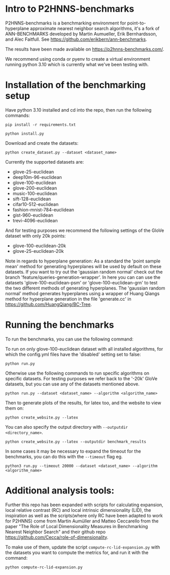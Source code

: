 Intro to P2HNNS-benchmarks
==============================
P2HNNS-benchmarks is a benchmarking environment for point-to-hyperplane approximate nearest neighbor search algorithms, it's a fork of ANN-BENCHMARKS developed by Martin Aumueller, Erik Bernhardsson, and Alec Faitfull. See https://github.com/erikbern/ann-benchmarks.

The results have been made available on https://p2hnns-benchmarks.com/.


We recommend using conda or pyenv to create a virtual environment running python 3.10 which is currently what we've been testing with.

Installation of the benchmarking setup
==============================

Have python 3.10 installed and cd into the repo, then run the following commands:

```
pip install -r requirements.txt
````

```
python install.py
``` 

Download and create the datasets:
```
python create_dataset.py --dataset <dataset_name>
```

Currently the supported datasets are:
- glove-25-euclidean
- deep10m-96-euclidean
- glove-100-euclidean 
- glove-200-euclidean 
- music-100-euclidean 
- sift-128-euclidean 
- cifar10-512-euclidean 
- fashion-mnist-784-euclidean
- gist-960-euclidean 
- trevi-4096-euclidean

And for testing purposes we recommend the following settings of the GloVe dataset with only 20k points:
- glove-100-euclidean-20k
- glove-25-euclidean-20k

Note in regards to hyperplane generation:
As a standard the 'point sample mean' method for generating hyperplanes will be used by default on these datasets. If you want to try out the 'gaussian random normal' check out the branch 'feature/queries-generation-wrapper'. In here you can can use the datasets 'glove-100-euclidean-psm' or 'glove-100-euclidean-grn' to test the two different methods of generating hyperplanes. The 'gaussian random normal' method generates hyperplanes using a wrapper of Huang Qiangs method for hyperplane generation in the file 'generate.cc' in https://github.com/HuangQiang/BC-Tree.

Running the benchmarks
==============================
To run the benchmarks, you can use the following command:

To run on only glove-100-euclidean dataset with all installed algorithms, for which the config.yml files have the 'disabled' setting set to false:
```
python run.py
```

Otherwise use the following commands to run specific algorithms on specific datasets. For testing purposes we refer back to the '-20k' GloVe datasets, but you can use any of the datasets mentioned above.
```
python run.py --dataset <dataset_name> --algorithm <algorithm_name>
````

Then to generate plots of the results, for latex too, and the website to view them on:
```
python create_website.py --latex
```
You can also specify the output directory with `--outputdir <directory_name>`.
```
python create_website.py --latex --outputdir benchmark_results
```
In some cases it may be necessary to expand the timeout for the benchmarks, you can do this with the `--timeout` flag eg.
```
python3 run.py --timeout 20000 --dataset <dataset_name> --algorithm <algorithm_name>
```


Additional analysis tools:
==============================
Further this repo has been expanded with scripts for calculating expansion, local relative contrast (RC) and local intrinsic dimensionality (LID), the inspiration as well as the scripts(where only RC have been adapted to work for P2HNNS) come from Martin Aumüller and Matteo Ceccarello from the paper "The Role of Local Dimensionality Measures in Benchmarking Nearest Neighbor Search" and their github repo https://github.com/Cecca/role-of-dimensionality.

To make use of them, update the script `compute-rc-lid-expansion.py` with the datasets you want to compute the metrics for, and run it with the command:
```
python compute-rc-lid-expansion.py
```